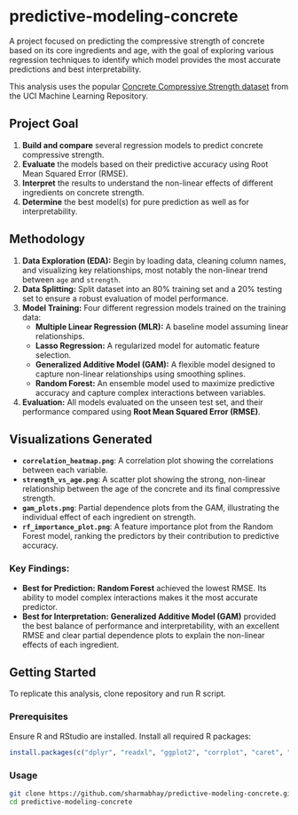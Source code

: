 # predictive-modeling-concrete

A project focused on predicting the compressive strength of concrete based on its core ingredients and age, with the goal of exploring various regression techniques to identify which model provides the most accurate predictions and best interpretability.

This analysis uses the popular [Concrete Compressive Strength dataset](https://archive.ics.uci.edu/dataset/165/concrete+compressive+strength) from the UCI Machine Learning Repository.


## Project Goal

1.  **Build and compare** several regression models to predict concrete compressive strength.
2.  **Evaluate** the models based on their predictive accuracy using Root Mean Squared Error (RMSE).
3.  **Interpret** the results to understand the non-linear effects of different ingredients on concrete strength.
4.  **Determine** the best model(s) for pure prediction as well as for interpretability.


## Methodology

1.  **Data Exploration (EDA):** Begin by loading data, cleaning column names, and visualizing key relationships, most notably the non-linear trend between `age` and `strength`.
2.  **Data Splitting:** Split dataset into an 80% training set and a 20% testing set to ensure a robust evaluation of model performance.
3.  **Model Training:** Four different regression models trained on the training data:
    * **Multiple Linear Regression (MLR):** A baseline model assuming linear relationships.
    * **Lasso Regression:** A regularized model for automatic feature selection.
    * **Generalized Additive Model (GAM):** A flexible model designed to capture non-linear relationships using smoothing splines.
    * **Random Forest:** An ensemble model used to maximize predictive accuracy and capture complex interactions between variables.
4.  **Evaluation:** All models evaluated on the unseen test set, and their performance compared using **Root Mean Squared Error (RMSE)**.


## Visualizations Generated

* **`correlation_heatmap.png`**: A correlation plot showing the correlations between each variable.
* **`strength_vs_age.png`**: A scatter plot showing the strong, non-linear relationship between the age of the concrete and its final compressive strength.
* **`gam_plots.png`**: Partial dependence plots from the GAM, illustrating the individual effect of each ingredient on strength.
* **`rf_importance_plot.png`**: A feature importance plot from the Random Forest model, ranking the predictors by their contribution to predictive accuracy.

### Key Findings:

* **Best for Prediction:** **Random Forest** achieved the lowest RMSE. Its ability to model complex interactions makes it the most accurate predictor.
* **Best for Interpretation:** **Generalized Additive Model (GAM)** provided the best balance of performance and interpretability, with an excellent RMSE and clear partial dependence plots to explain the non-linear effects of each ingredient.


## Getting Started

To replicate this analysis, clone repository and run R script.

### Prerequisites

Ensure R and RStudio are installed. Install all required R packages:
```R
install.packages(c("dplyr", "readxl", "ggplot2", "corrplot", "caret", "glmnet", "mgcv", "randomForest"))
```

### Usage

```bash
git clone https://github.com/sharmabhay/predictive-modeling-concrete.git
cd predictive-modeling-concrete
```
